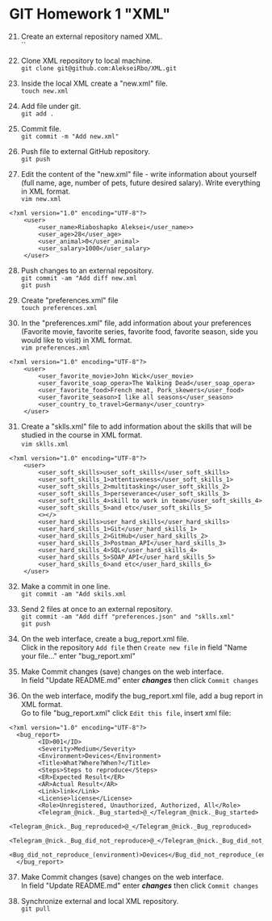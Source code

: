 # GIT Homework 1 "XML"

21. Create an external repository named XML.  
`` 

22. Clone XML repository to local machine.  
`git clone git@github.com:AlekseiRbo/XML.git` 

23. Inside the local XML create a "new.xml" file.   
`touch new.xml`

24. Add file under git.  
`git add .`

25. Commit file.  
`git commit -m "Add new.xml"`

26. Push file to external GitHub repository.  
`git push`  

27. Edit the content of the "new.xml" file - write information about yourself (full name, age, number of pets, future desired salary). Write everything in XML format.  
`vim new.xml`  
```
<?xml version="1.0" encoding="UTF-8"?>
	<user>
		<user_name>Riaboshapko Aleksei</user_name>>
		<user_age>28</user_age>
		<user_animal>0</user_animal>
		<user_salary>1000</user_salary>
	</user> 
```
28. Push changes to an external repository.  
`git commit -am "Add diff new.xml`  
`git push`  

29. Create "preferences.xml" file  
`touch preferences.xml`  

30. In the "preferences.xml" file, add information about your preferences (Favorite movie, favorite series, favorite food, favorite season, side you would like to visit) in XML format.  
`vim preferences.xml`  
```
<?xml version="1.0" encoding="UTF-8"?>
	<user>
		<user_favorite_movie>John Wick</user_movie>
		<user_favorite_soap_opera>The Walking Dead</user_soap_opera>
		<user_favorite_food>French_meat, Pork_skewers</user_food>
		<user_favorite_season>I like all seasons</user_season>
		<user_country_to_travel>Germany</user_country>
	</user>
```  

31. Create a "sklls.xml" file to add information about the skills that will be studied in the course in XML format.  
`vim sklls.xml`  
```
<?xml version="1.0" encoding="UTF-8"?>
	<user>
		<user_soft_skills>user_soft_skills</user_soft_skills>
		<user_soft_skills_1>attentiveness</user_soft_skills_1>
		<user_soft_skills_2>multitasking</user_soft_skills_2>
		<user_soft_skills_3>perseverance</user_soft_skills_3>
		<user_soft_skills_4>skill to work in team</user_soft_skills_4>
		<user_soft_skills_5>and etc</user_soft_skills_5>
		<></>
		<user_hard_skills>user_hard_skills</user_hard_skills>
		<user_hard_skills_1>Git</user_hard_skills_1>
		<user_hard_skills_2>GitHub</user_hard_skills_2>
		<user_hard_skills_3>Postman_API</user_hard_skills_3>
		<user_hard_skills_4>SQL</user_hard_skills_4>
		<user_hard_skills_5>SOAP_API</user_hard_skills_5>
		<user_hard_skills_6>and etc</user_hard_skills_6>
	</user>
```  

32. Make a commit in one line.  
`git commit -am "Add skils.xml`

33.  Send 2 files at once to an external repository.  
`git commit -am "Add diff "preferences.json" and "sklls.xml"`  
`git push`  

34. On the web interface, create a bug_report.xml file.  
Click in the repository `Add file` then `Create new file` in field "Name your file..." enter "bug_report.xml"  

35. Make Commit changes (save) changes on the web interface.  
In field "Update README.md" enter ***changes*** then click `Commit changes`  

36. On the web interface, modify the bug_report.xml file, add a bug report in XML format.  
Go to file "bug_report.xml" click `Edit this file`, insert xml file:  
```
<?xml version="1.0" encoding="UTF-8"?>
  <bug_report>
        <ID>001</ID>
        <Severity>Medium</Severity>
        <Environment>Devices</Environment>
        <Title>What?Where?When?</Title>
        <Steps>Steps to reproduce</Steps>
        <ER>Expected Result</ER>
        <AR>Actual Result</AR>
        <Link>link</Link>
        <License>license</License>
        <Role>Unregistered, Unauthorized, Authorized, All</Role>
        <Telegram_@nick._Bug_started>@_</Telegram_@nick._Bug_started>
        <Telegram_@nick._Bug_reproduced>@_</Telegram_@nick._Bug_reproduced>
        <Telegram_@nick._Bug_did_not_reproduce>@_</Telegram_@nick._Bug_did_not_reproduce>
        <Bug_did_not_reproduce_(environment)>Devices</Bug_did_not_reproduce_(environment)>
  </bug_report>
```

37. Make Commit changes (save) changes on the web interface.  
In field "Update README.md" enter ***changes*** then click `Commit changes`  

38. Synchronize external and local XML repository.  
`git pull` 
